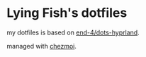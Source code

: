 # Lying Fish's dotfiles

my dotfiles is based on [end-4/dots-hyprland](https://github.com/end-4/dots-hyprland).

managed with [chezmoi](https://www.chezmoi.io/).
